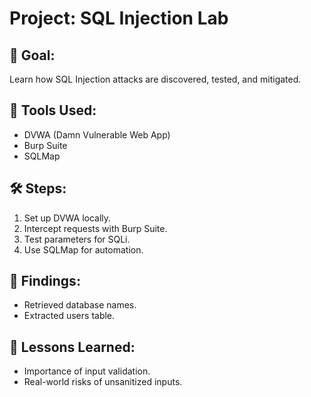 # Project: SQL Injection Lab

## 🔎 Goal:
Learn how SQL Injection attacks are discovered, tested, and mitigated.

## 🧰 Tools Used:
- DVWA (Damn Vulnerable Web App)
- Burp Suite
- SQLMap

## 🛠 Steps:
1. Set up DVWA locally.
2. Intercept requests with Burp Suite.
3. Test parameters for SQLi.
4. Use SQLMap for automation.

## 🔐 Findings:
- Retrieved database names.
- Extracted users table.

## 🎯 Lessons Learned:
- Importance of input validation.
- Real-world risks of unsanitized inputs.
